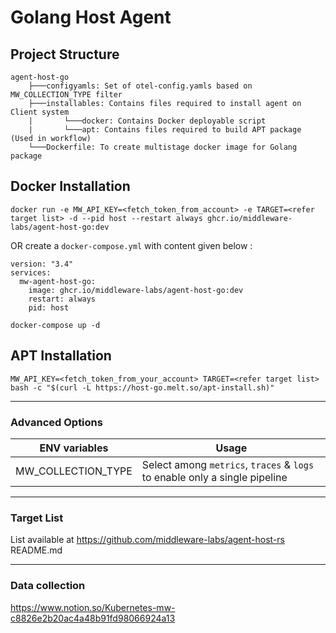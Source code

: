 # Golang Host Agent

## Project Structure
```text
agent-host-go
    ├───configyamls: Set of otel-config.yamls based on MW_COLLECTION_TYPE filter
    ├───installables: Contains files required to install agent on Client system
    |       └───docker: Contains Docker deployable script
    |       └───apt: Contains files required to build APT package (Used in workflow)
    └───Dockerfile: To create multistage docker image for Golang package
```

## Docker Installation
```
docker run -e MW_API_KEY=<fetch_token_from_account> -e TARGET=<refer target list> -d --pid host --restart always ghcr.io/middleware-labs/agent-host-go:dev
```
OR create a `docker-compose.yml` with content given below :
```
version: "3.4"
services:  
  mw-agent-host-go:
    image: ghcr.io/middleware-labs/agent-host-go:dev
    restart: always
    pid: host
```
```
docker-compose up -d
```

## APT Installation

```
MW_API_KEY=<fetch_token_from_your_account> TARGET=<refer target list> bash -c "$(curl -L https://host-go.melt.so/apt-install.sh)"
```
____________________________________________

### Advanced Options 


| ENV variables         | Usage            
| -------------         | ------------- 
| MW_COLLECTION_TYPE          | Select among `metrics`, `traces` & `logs` to enable only a single pipeline
____________________________________________

### Target List

List available at https://github.com/middleware-labs/agent-host-rs README.md

----------------------------------------------

### Data collection
https://www.notion.so/Kubernetes-mw-c8826e2b20ac4a48b91fd98066924a13
